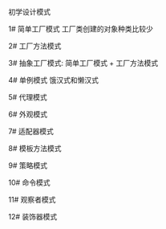 初学设计模式  

1#  简单工厂模式 工厂类创建的对象种类比较少

2#  工厂方法模式

3#  抽象工厂模式: 简单工厂模式 + 工厂方法模式

4#  单例模式 饿汉式和懒汉式

5#  代理模式

6#  外观模式

7#  适配器模式

8#  模板方法模式

9#  策略模式

10#  命令模式

11#  观察者模式

12#  装饰器模式

